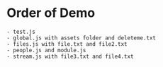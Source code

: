 # Order of Demo
    - test.js
    - global.js with assets folder and deleteme.txt
    - files.js with file.txt and file2.txt
    - people.js and module.js
    - stream.js with file3.txt and file4.txt